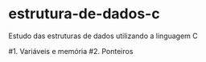 # estrutura-de-dados-c
Estudo das estruturas de dados utilizando a linguagem C

#1. Variáveis e memória
#2. Ponteiros
